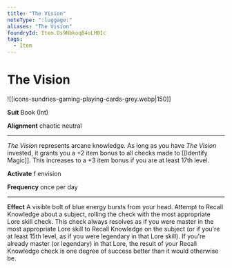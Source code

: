 ```yaml
---
title: "The Vision"
noteType: ":luggage:"
aliases: "The Vision"
foundryId: Item.Os9NbkoqB4oLH0Ic
tags:
  - Item
---
```


# The Vision
![[icons-sundries-gaming-playing-cards-grey.webp|150]]

**Suit** Book (Int)

**Alignment** chaotic neutral

* * *

_The Vision_ represents arcane knowledge. As long as you have _The Vision_ invested, it grants you a +2 item bonus to all checks made to [[Identify Magic]]. This increases to a +3 item bonus if you are at least 17th level.

**Activate** f envision

**Frequency** once per day

* * *

**Effect** A visible bolt of blue energy bursts from your head. Attempt to Recall Knowledge about a subject, rolling the check with the most appropriate Lore skill check. This check always resolves as if you were master in the most appropriate Lore skill to Recall Knowledge on the subject (or if you're at least 15th level, as if you were legendary in that Lore skill). If you're already master (or legendary) in that Lore, the result of your Recall Knowledge check is one degree of success better than it would otherwise be.
